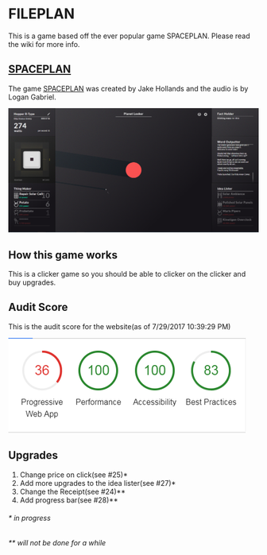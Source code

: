 # FILEPLAN
This is a game based off the ever popular game SPACEPLAN. Please read the wiki for more info.

## [SPACEPLAN](http://jhollands.co.uk/spaceplan/)
The game [SPACEPLAN](http://jhollands.co.uk/spaceplan/) was created by Jake Hollands and the audio is by Logan Gabriel.


[<img src="Capture61.PNG" />](http://jhollands.co.uk/spaceplan/)


## How this game works
This is a clicker game so you should be able to clicker on the clicker and buy upgrades.


## Audit Score
This is the audit score for the website(as of 7/29/2017 10:39:29 PM)

[![Audit Score](AuditScore.PNG)](https://developers.google.com/web/updates/2017/05/devtools-release-notes#lighthouse)


## Upgrades

1. Change price on click(see #25)*
2. Add more upgrades to the idea lister(see #27)*
3. Change the Receipt(see #24)**
4. Add progress bar(see #28)**

###### * in progress
###### ** will not be done for a while
